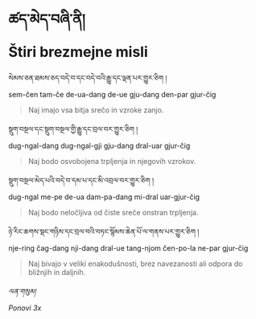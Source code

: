 <!-- Custom CSS styling: --->
<link rel="stylesheet" href="./stylesheet.css" type="text/css" />

# ཚད་མེད་བཞི་ནི། <br>Štiri brezmejne misli

སེམས་ཅན་ཐམས་ཅད་བདེ་བ་དང་བདེ་བའི་རྒྱུ་དང་ལྡན་པར་གྱུར་ཅིག །  
sem-čen tam-če de-ua-dang de-ue gju-dang den-par gjur-čig  
>Naj imajo vsa bitja srečo in vzroke zanjo.

སྡུག་བསྔལ་དང་སྡུག་བསྔལ་གྱི་རྒྱུ་དང་བྲལ་བར་གྱུར་ཅིག །  
dug-ngal-dang dug-ngal-gji gju-dang dral-uar gjur-čig  
>Naj bodo osvobojena trpljenja in njegovih vzrokov.

སྡུག་བསྔལ་མེད་པའི་བདེ་བ་དམ་པ་དང་མི་འབྲལ་བར་གྱུར་ཅིག །  
dug-ngal me-pe de-ua dam-pa-dang mi-dral uar-gjur-čig  
>Naj bodo neločljiva od čiste sreče onstran trpljenja.

ཉེ་རིང་ཆགས་སྡང་གཉིས་དང་བྲལ་བའི་བཏང་སྙོམས་ཆེན་པོ་ལ་གནས་པར་གྱུར་ཅིག །  
nje-ring čag-dang nji-dang dral-ue tang-njom čen-po-la ne-par gjur-čig  
>Naj bivajo v veliki enakodušnosti, brez navezanosti ali odpora do bližnjih in daljnih.

*ལན་གསུམ།  
Ponovi 3x*

<!-- prevod: Aljoša Vidmar -->
